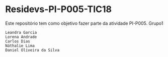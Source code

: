 # Residevs-PI-P005-TIC18
Este repositório tem como objetivo fazer parte da atividade PI-P005.
Grupo1

    Leandra Garcia
    Lorena Andrade
    Carlos Dias
    Náthalie Lima
    Daniel Oliveira da Silva
